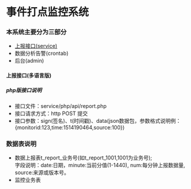 # 事件打点监控系统

### 本系统主要分为三部分
* <a href="#1">上报接口(service)</a>
* 数据分析告警(crontab)
* 后台(admin)
#### <a name="1">上报接口(多语言版)</a>
##### php版接口说明
* 接口文件：service/php/api/report.php
* 接口请求方式：http POST 提交
* 接口参数：sign(签名)、t(时间戳)、data(json数据包，参数格式说明例：{monitorid:123,time:1514190464,source:100})

### 数据表说明
+ 数据上报表t_report_业务号(如t_report_1001,1001为业务号);  
字段说明：date:日期，minute:当前分值(1-1440), num:每分钟上报数据量, source:来源或版本号。
+ 监控业务表

